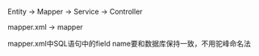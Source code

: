Entity -> Mapper -> Service -> Controller

mapper.xml -> mapper

mapper.xml中SQL语句中的field name要和数据库保持一致，不用驼峰命名法

